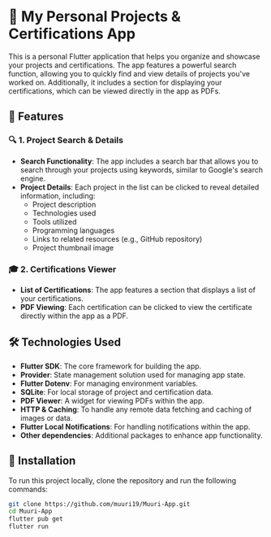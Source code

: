 # 🚀 My Personal Projects & Certifications App

This is a personal Flutter application that helps you organize and showcase your projects and certifications. The app features a powerful search function, allowing you to quickly find and view details of projects you've worked on. Additionally, it includes a section for displaying your certifications, which can be viewed directly in the app as PDFs.

## 📱 Features

### 🔍 1. Project Search & Details
- **Search Functionality**: The app includes a search bar that allows you to search through your projects using keywords, similar to Google's search engine.
- **Project Details**: Each project in the list can be clicked to reveal detailed information, including:
  - Project description
  - Technologies used
  - Tools utilized
  - Programming languages
  - Links to related resources (e.g., GitHub repository)
  - Project thumbnail image

### 🎓 2. Certifications Viewer
- **List of Certifications**: The app features a section that displays a list of your certifications.
- **PDF Viewing**: Each certification can be clicked to view the certificate directly within the app as a PDF.

## 🛠️ Technologies Used
- **Flutter SDK**: The core framework for building the app.
- **Provider**: State management solution used for managing app state.
- **Flutter Dotenv**: For managing environment variables.
- **SQLite**: For local storage of project and certification data.
- **PDF Viewer**: A widget for viewing PDFs within the app.
- **HTTP & Caching**: To handle any remote data fetching and caching of images or data.
- **Flutter Local Notifications**: For handling notifications within the app.
- **Other dependencies**: Additional packages to enhance app functionality.

## 🚀 Installation

To run this project locally, clone the repository and run the following commands:

```bash
git clone https://github.com/muuri19/Muuri-App.git
cd Muuri-App
flutter pub get
flutter run
```